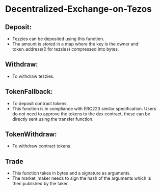 # Decentralized-Exchange-on-Tezos

## Deposit:  

* Tezzies can be deposited using this function.
* The amount is stored in a map where the key is the owner and token_address(0 for tezzies) compressed into bytes.

## Withdraw:  
* To withdraw tezzies.

## TokenFallback:
*  To deposit contract tokens.
* This function is in compliance with ERC223 similar specification. Users do not need to approve the tokens to the dex contract, these can be directly sent using the transfer function.

## TokenWithdraw:  
* To withdraw contract tokens.  

## Trade  
* This function takes in bytes and a signature as arguments.
* The market_maker needs to sign the hash of the arguments which is then published by the taker.





